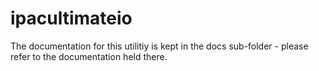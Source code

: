 # ipacultimateio
The documentation for this utilitiy is kept in the docs sub-folder - please refer to the documentation held there.
